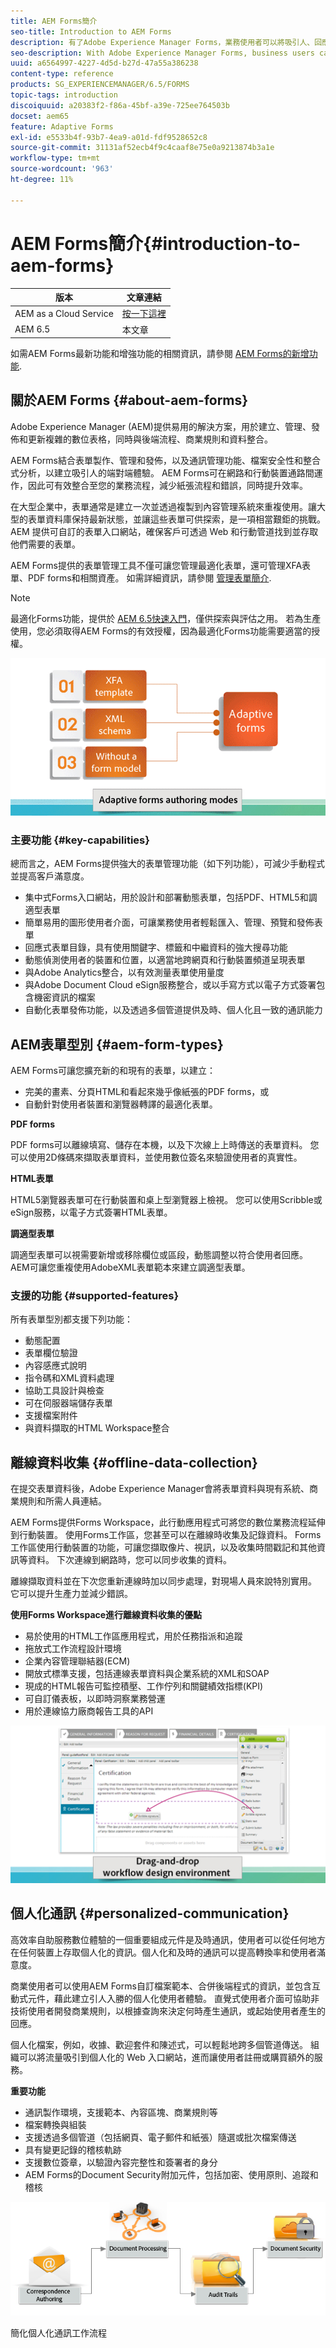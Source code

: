 ```yaml
---
title: AEM Forms簡介
seo-title: Introduction to AEM Forms
description: 有了Adobe Experience Manager Forms，業務使用者可以將吸引人、回應式且最適化表單整合至網站和行動網站，進而簡化數位註冊程式，並提高客戶轉換率。
seo-description: With Adobe Experience Manager Forms, business users can integrate engaging, responsive, and adaptive forms into web and mobile sites, simplifying the digital enrollment process and increasing customer conversion rates.
uuid: a6564997-4227-4d5d-b27d-47a55a386238
content-type: reference
products: SG_EXPERIENCEMANAGER/6.5/FORMS
topic-tags: introduction
discoiquuid: a20383f2-f86a-45bf-a39e-725ee764503b
docset: aem65
feature: Adaptive Forms
exl-id: e5533b4f-93b7-4ea9-a01d-fdf9528652c8
source-git-commit: 31131af52ecb4f9c4caaf8e75e0a9213874b3a1e
workflow-type: tm+mt
source-wordcount: '963'
ht-degree: 11%

---
```


# AEM Forms簡介{#introduction-to-aem-forms}

| 版本 | 文章連結 |
| -------- | ---------------------------- |
| AEM as a Cloud Service  | [按一下這裡](https://experienceleague.adobe.com/docs/experience-manager-cloud-service/content/forms/forms-overview/home.html) |
| AEM 6.5 | 本文章 |

如需AEM Forms最新功能和增強功能的相關資訊，請參閱 [AEM Forms的新增功能](../../forms/using/whats-new.md).

## 關於AEM Forms {#about-aem-forms}

Adobe Experience Manager (AEM)提供易用的解決方案，用於建立、管理、發佈和更新複雜的數位表格，同時與後端流程、商業規則和資料整合。

AEM Forms結合表單製作、管理和發佈，以及通訊管理功能、檔案安全性和整合式分析，以建立吸引人的端對端體驗。 AEM Forms可在網路和行動裝置通路間運作，因此可有效整合至您的業務流程，減少紙張流程和錯誤，同時提升效率。

在大型企業中，表單通常是建立一次並透過複製到內容管理系統來重複使用。讓大型的表單資料庫保持最新狀態，並讓這些表單可供探索，是一項相當艱鉅的挑戰。 AEM 提供可自訂的表單入口網站，確保客戶可透過 Web 和行動管道找到並存取他們需要的表單。

AEM Forms提供的表單管理工具不僅可讓您管理最適化表單，還可管理XFA表單、PDF forms和相關資產。 如需詳細資訊，請參閱 [管理表單簡介](../../forms/using/introduction-managing-forms.md).

>[!NOTE]
>
>最適化Forms功能，提供於 [AEM 6.5快速入門](https://experienceleague.corp.adobe.com/docs/experience-manager-65/deploying/deploying/deploy.html)，僅供探索與評估之用。 若為生產使用，您必須取得AEM Forms的有效授權，因為最適化Forms功能需要適當的授權。

![AEM forms功能](do-not-localize/4th-draft.gif)

### 主要功能 {#key-capabilities}

總而言之，AEM Forms提供強大的表單管理功能（如下列功能），可減少手動程式並提高客戶滿意度。

* 集中式Forms入口網站，用於設計和部署動態表單，包括PDF、HTML5和調適型表單
* 簡單易用的圖形使用者介面，可讓業務使用者輕鬆匯入、管理、預覽和發佈表單
* 回應式表單目錄，具有使用關鍵字、標籤和中繼資料的強大搜尋功能
* 動態偵測使用者的裝置和位置，以適當地跨網頁和行動裝置頻道呈現表單
* 與Adobe Analytics整合，以有效測量表單使用量度
* 與Adobe Document Cloud eSign服務整合，或以手寫方式以電子方式簽署包含機密資訊的檔案
* 自動化表單發佈功能，以及透過多個管道提供及時、個人化且一致的通訊能力

## AEM表單型別 {#aem-form-types}

AEM Forms可讓您擴充新的和現有的表單，以建立：

* 完美的畫素、分頁HTML和看起來幾乎像紙張的PDF forms，或
* 自動針對使用者裝置和瀏覽器轉譯的最適化表單。

**PDF forms**

PDF forms可以離線填寫、儲存在本機，以及下次線上上時傳送的表單資料。 您可以使用2D條碼來擷取表單資料，並使用數位簽名來驗證使用者的真實性。

**HTML表單**

HTML5瀏覽器表單可在行動裝置和桌上型瀏覽器上檢視。 您可以使用Scribble或eSign服務，以電子方式簽署HTML表單。

**調適型表單**

調適型表單可以視需要新增或移除欄位或區段，動態調整以符合使用者回應。 AEM可讓您重複使用AdobeXML表單範本來建立調適型表單。

### 支援的功能 {#supported-features}

所有表單型別都支援下列功能：

* 動態配置
* 表單欄位驗證
* 內容感應式說明
* 指令碼和XML資料處理
* 協助工具設計與檢查
* 可在伺服器端儲存表單
* 支援檔案附件
* 與資料擷取的HTML Workspace整合

## 離線資料收集 {#offline-data-collection}

在提交表單資料後，Adobe Experience Manager會將表單資料與現有系統、商業規則和所需人員連結。

AEM Forms提供Forms Workspace，此行動應用程式可將您的數位業務流程延伸到行動裝置。 使用Forms工作區，您甚至可以在離線時收集及記錄資料。 Forms工作區使用行動裝置的功能，可讓您擷取像片、視訊，以及收集時間戳記和其他資訊等資料。 下次連線到網路時，您可以同步收集的資料。

離線擷取資料並在下次您重新連線時加以同步處理，對現場人員來說特別實用。 它可以提升生產力並減少錯誤。

**使用Forms Workspace進行離線資料收集的優點**

* 易於使用的HTML工作區應用程式，用於任務指派和追蹤
* 拖放式工作流程設計環境
* 企業內容管理聯結器(ECM)
* 開放式標準支援，包括連線表單資料與企業系統的XML和SOAP
* 現成的HTML報告可監控積壓、工作佇列和關鍵績效指標(KPI)
* 可自訂儀表板，以即時洞察業務營運
* 用於連線協力廠商報告工具的API

![第三份草稿](do-not-localize/3rd-draft.gif)

## 個人化通訊 {#personalized-communication}

高效率自助服務數位體驗的一個重要組成元件是及時通訊，使用者可以從任何地方在任何裝置上存取個人化的資訊。個人化和及時的通訊可以提高轉換率和使用者滿意度。

商業使用者可以使用AEM Forms自訂檔案範本、合併後端程式的資訊，並包含互動式元件，藉此建立引人入勝的個人化使用者體驗。 直覺式使用者介面可協助非技術使用者開發商業規則，以根據查詢來決定何時產生通訊，或起始使用者產生的回應。

個人化檔案，例如，收據、歡迎套件和陳述式，可以輕鬆地跨多個管道傳送。 組織可以將流量吸引到個人化的 Web 入口網站，進而讓使用者註冊或購買額外的服務。

**重要功能**

* 通訊製作環境，支援範本、內容區塊、商業規則等
* 檔案轉換與組裝
* 支援透過多個管道（包括網頁、電子郵件和紙張）隨選或批次檔案傳送
* 具有變更記錄的稽核軌跡
* 支援數位簽章，以驗證內容完整性和簽署者的身分
* AEM Forms的Document Security附加元件，包括加密、使用原則、追蹤和稽核

![版面配置二](do-not-localize/layout-02.png)

簡化個人化通訊工作流程

